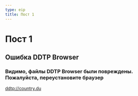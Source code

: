 ```yaml
---
type: eip
title: Пост 1
---
```

# Пост 1
## Ошибка DDTP Browser

### Видимо, файлы DDTP Browser были повреждены. Пожалуйста, переустановите браузер
[ddtp://country.du](ddtp://country.du)

